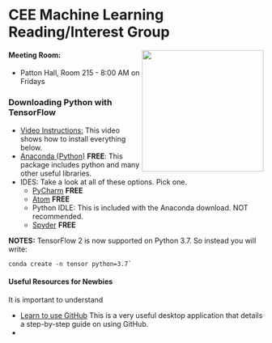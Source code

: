 # CEE Machine Learning Reading/Interest Group
<img src="https://vtnews.vt.edu/global_assets/images/logo-maroon.svg" width="240" align="right">

#### Meeting Room:
- Patton Hall, Room 215 - 8:00 AM on Fridays

### 








### Downloading Python with TensorFlow
- [Video Instructions:](https://www.youtube.com/watch?v=ujTCoH21GlA&list=PLzMcBGfZo4-mP7qA9cagf68V06sko5otr&index=2&t=0s) This video shows how to install everything below.  
- [Anaconda (Python)](https://www.anaconda.com/distribution/) **FREE**: This package includes python and many other useful libraries. 
- IDES: Take a look at all of these options. Pick one.
	- [PyCharm](https://www.jetbrains.com/pycharm/) **FREE** 
	- [Atom](https://atom.io/) **FREE**
	- Python IDLE: This is included with the Anaconda download. NOT recommended.
	- [Spyder](https://www.spyder-ide.org/) **FREE**

**NOTES:** TensorFlow 2 is now supported on Python 3.7. So instead you will write:
```
conda create -n tensor python=3.7`
```

#### Useful Resources for Newbies
It is important to understand 
- [Learn to use GitHub](https://github.com/jlord/git-it-electron) This is a very useful desktop application that details a step-by-step guide on using GitHub.
- [](https://www.youtube.com/playlist?list=PLzMcBGfZo4-mP7qA9cagf68V06sko5otr) 
